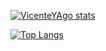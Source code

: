 

[![VicenteYAgo stats](https://github-readme-stats.vercel.app/api?username=VicenteYago&hide=stars&show_icons=true&count_private=true)](https://github.com/VicenteYago/github-readme-stats)

[![Top Langs](https://github-readme-stats.vercel.app/api/top-langs/?username=VicenteYago&hide=html&langs_count=10&layout=compact)](https://github.com/VicenteYago/github-readme-stats)

